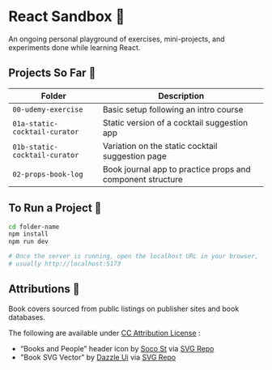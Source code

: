 # React Sandbox 🧪

An ongoing personal playground of exercises, mini-projects, and experiments
done while
learning React.

## Projects So Far 📌

| Folder                        | Description                                                |
|-------------------------------|------------------------------------------------------------|
| `00-udemy-exercise`           | Basic setup following an intro course                      |
| `01a-static-cocktail-curator` | Static version of a cocktail suggestion app                |
| `01b-static-cocktail-curator` | Variation on the static cocktail suggestion page           |
| `02-props-book-log`           | Book journal app to practice props and component structure |

## To Run a Project 🚀

```bash
cd folder-name
npm install
npm run dev

# Once the server is running, open the localhost URL in your browser, 
# usually http://localhost:5173
```

## Attributions 🎨

Book covers sourced from public listings on publisher sites and book databases.

The following are available
under [CC Attribution License](https://creativecommons.org/licenses/by/4.0/) :

- “Books and People” header icon
  by [Soco St](https://soco-st.com/?ref=svgrepo.com)
  via [SVG Repo](https://www.svgrepo.com/)
- "Book SVG Vector"
  by [Dazzle Ui](https://dazzleui.gumroad.com/l/dazzleiconsfree?ref=svgrepo.com)
  via [SVG Repo](https://www.svgrepo.com/)